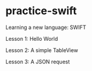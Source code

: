 practice-swift
==============

Learning a new language: SWIFT


Lesson 1: Hello World

Lesson 2: A simple TableView

Lesson 3: A JSON request


